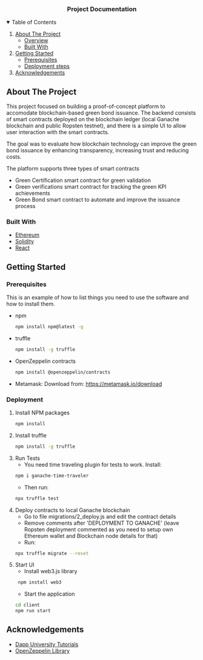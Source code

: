 <p align="center"> 
  <h3 align="center">Project Documentation</h3>
</p>

<!-- TABLE OF CONTENTS -->
<details open="open">
  <summary>Table of Contents</summary>
  <ol>
    <li>
      <a href="#about-the-project">About The Project</a>
      <ul>
        <li><a href="#about-the-project">Overview</a></li>
        <li><a href="#built-with">Built With</a></li>
      </ul>
    </li>
    <li>
      <a href="#getting-started">Getting Started</a>
      <ul>
        <li><a href="#prerequisites">Prerequisites</a></li>
        <li><a href="#deployment">Deployment steps</a></li>
      </ul>
    </li>
    <li><a href="#acknowledgements">Acknowledgements</a></li>
  </ol>
</details>

<!-- ABOUT THE PROJECT -->
## About The Project

This project focused on building a proof-of-concept platform to accomodate blockchain-based green bond issuance.
The backend consists of smart contracts deployed on the blockchain ledger (local Ganache blockchain and public Ropsten testnet), and there is a simple UI to allow user interaction with the smart contracts.

The goal was to evaluate how blockchain technology can improve the green bond issuance by enhancing transparency, increasing trust and reducing costs.

The platform supports three types of smart contracts
* Green Certification smart contract for green validation
* Green verifications smart contract for tracking the green KPI achievements
* Green Bond smart contract to automate and improve the issuance process


### Built With

* [Ethereum](https://ethereum.org/en/)
* [Solidity](https://docs.soliditylang.org/)
* [React](https://reactjs.org/)

<!-- GETTING STARTED -->
## Getting Started


### Prerequisites

This is an example of how to list things you need to use the software and how to install them.
* npm
  ```sh
  npm install npm@latest -g

* truffle
  ```sh
  npm install -g truffle

* OpenZeppelin contracts
    ```sh
    npm install @openzeppelin/contracts

* Metamask: Download from: https://metamask.io/download

### Deployment


1. Install NPM packages
   ```sh
   npm install
   ```
2. Install truffle
   ```sh
   npm install -g truffle
   ```
3. Run Tests
   * You need time traveling plugin for tests to work. Install:
   ```sh
   npm i ganache-time-traveler
   ```
   * Then run:
   ```sh
   npx truffle test
   ```
4. Deploy contracts to local Ganache blockchain
   * Go to file migrations/2_deploy.js and edit the contract details
   * Remove comments after 'DEPLOYMENT TO GANACHE' (leave Ropsten deployment commented as you need to setup own Ethereum wallet and Blockchain node details for that)
   * Run:
    ```sh
   npx truffle migrate --reset
   ```
5. Start UI
   * Install web3.js library
   ```sh
    npm install web3
   ```
   * Start the application
    ```sh
    cd client
    npm run start
    ```


<!-- ACKNOWLEDGEMENTS -->
## Acknowledgements
* [Dapp University Tutorials](https://www.dappuniversity.com/)
* [OpenZeppelin Library](https://openzeppelin.com/)
